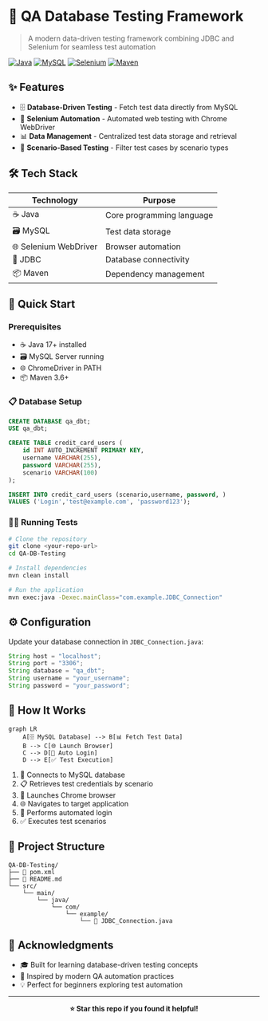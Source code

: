 # 🧪 QA Database Testing Framework

> A modern data-driven testing framework combining JDBC and Selenium for seamless test automation

[![Java](https://img.shields.io/badge/Java-17+-orange.svg)](https://www.oracle.com/java/)
[![MySQL](https://img.shields.io/badge/MySQL-8.0+-blue.svg)](https://www.mysql.com/)
[![Selenium](https://img.shields.io/badge/Selenium-4.15+-green.svg)](https://selenium.dev/)
[![Maven](https://img.shields.io/badge/Maven-3.6+-red.svg)](https://maven.apache.org/)

## ✨ Features

- 🗄️ **Database-Driven Testing** - Fetch test data directly from MySQL
- 🤖 **Selenium Automation** - Automated web testing with Chrome WebDriver
- 📊 **Data Management** - Centralized test data storage and retrieval
- 🔄 **Scenario-Based Testing** - Filter test cases by scenario types

## 🛠️ Tech Stack

| Technology | Purpose |
|------------|---------|
| ☕ Java | Core programming language |
| 🗃️ MySQL | Test data storage |
| 🌐 Selenium WebDriver | Browser automation |
| 🔗 JDBC | Database connectivity |
| 📦 Maven | Dependency management |

## 🚀 Quick Start

### Prerequisites

- ☕ Java 17+ installed
- 🗃️ MySQL Server running
- 🌐 ChromeDriver in PATH
- 📦 Maven 3.6+

### 📋 Database Setup

```sql
CREATE DATABASE qa_dbt;
USE qa_dbt;

CREATE TABLE credit_card_users (
    id INT AUTO_INCREMENT PRIMARY KEY,
    username VARCHAR(255),
    password VARCHAR(255),
    scenario VARCHAR(100)
);

INSERT INTO credit_card_users (scenario,username, password, ) 
VALUES ('Login','test@example.com', 'password123');
```

### 🏃‍♂️ Running Tests

```bash
# Clone the repository
git clone <your-repo-url>
cd QA-DB-Testing

# Install dependencies
mvn clean install

# Run the application
mvn exec:java -Dexec.mainClass="com.example.JDBC_Connection"
```

## ⚙️ Configuration

Update your database connection in `JDBC_Connection.java`:

```java
String host = "localhost";
String port = "3306";
String database = "qa_dbt";
String username = "your_username";
String password = "your_password";
```

## 🔄 How It Works

```mermaid
graph LR
    A[🗄️ MySQL Database] --> B[📊 Fetch Test Data]
    B --> C[🌐 Launch Browser]
    C --> D[🔐 Auto Login]
    D --> E[✅ Test Execution]
```

1. 🔌 Connects to MySQL database
2. 📋 Retrieves test credentials by scenario
3. 🚀 Launches Chrome browser
4. 🌐 Navigates to target application
5. 🔐 Performs automated login
6. ✅ Executes test scenarios

## 📁 Project Structure

```
QA-DB-Testing/
├── 📄 pom.xml
├── 📖 README.md
└── src/
    └── main/
        └── java/
            └── com/
                └── example/
                    └── 🧪 JDBC_Connection.java
```



## 🙏 Acknowledgments

- 🎓 Built for learning database-driven testing concepts
- 🌟 Inspired by modern QA automation practices
- 💡 Perfect for beginners exploring test automation

---

<div align="center">
  <b>⭐ Star this repo if you found it helpful!</b>
</div>
